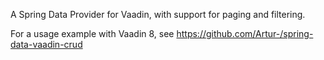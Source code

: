 A Spring Data Provider for Vaadin, with support for paging and filtering.

For a usage example with Vaadin 8, see https://github.com/Artur-/spring-data-vaadin-crud
